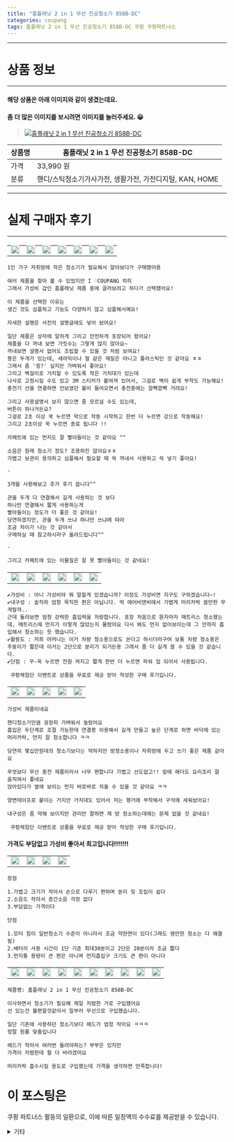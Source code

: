 ```yaml
---
title: "홈플래닛 2 in 1 무선 진공청소기 858B-DC"
categories: coupang
tags: 홈플래닛 2 in 1 무선 진공청소기 858B-DC 쿠팡 쿠팡파트너스
---
```

---

# 상품 정보

---

#### 해당 상품은 아래 이미지와 같이 생겼는데요. 
#### 좀 더 많은 이미지를 보시려면 이미지를 눌러주세요. 😀
> [![홈플래닛 2 in 1 무선 진공청소기 858B-DC](https://static.coupangcdn.com/image/retail/images/852201942122386-8187777a-6bf5-4fb9-b042-7f45da3c8cc8.jpg)](/re/AFFSDP?lptag=AF4416228&subid=AF4416228&pageKey=5428133588&itemId=8218711729&vendorItemId=75506784260&traceid=V0-153-a33e79dbfc4c45f7 "bk_decode")

상품명 | 홈플래닛 2 in 1 무선 진공청소기 858B-DC
-------|-------
가격 | 33,990 원
분류 | 핸디/스틱청소기가사가전, 생활가전, 가전디지털, KAN, HOME

---

# 실제 구매자 후기

---


####    
| | | | | | | |
| --- | --- | --- | --- | --- | --- | --- | 
| <img src = "https://thumbnail9.coupangcdn.com/thumbnails/local/320/image2/PRODUCTREVIEW/202106/21/657512967220265526/5558395b-09d0-40f4-b722-85757d31a550.jpg" style="width: 100%; height: auto; margin-top: -2.31094px; opacity: 1;">| <img src = "https://thumbnail10.coupangcdn.com/thumbnails/local/320/image2/PRODUCTREVIEW/202106/21/657512967220265526/5af81254-476e-4f4c-bd2e-8a5987592381.jpg" style="width: 100%; height: auto; margin-top: -2.31094px; opacity: 1;">| <img src = "https://thumbnail8.coupangcdn.com/thumbnails/local/320/image2/PRODUCTREVIEW/202106/21/657512967220265526/5b8898a4-7bea-4732-832d-1f09d4faf6c8.jpg" style="width: 100%; height: auto; margin-top: -2.31094px; opacity: 1;">| <img src = "https://thumbnail10.coupangcdn.com/thumbnails/local/320/image2/PRODUCTREVIEW/202106/21/657512967220265526/6a5b9eda-8487-4d55-a1ce-619cdd804019.jpg" style="width: 100%; height: auto; margin-top: -2.31094px; opacity: 1;">| <img src = "https://thumbnail8.coupangcdn.com/thumbnails/local/320/image2/PRODUCTREVIEW/202106/21/657512967220265526/15b88582-7b2b-46eb-80b2-095c9e66e16b.jpg" style="width: 100%; height: auto; margin-top: -2.31094px; opacity: 1;">| <img src = "https://thumbnail10.coupangcdn.com/thumbnails/local/320/image2/PRODUCTREVIEW/202106/21/657512967220265526/37d79d5e-14f1-4a70-8bee-9d28f142c380.jpg" style="width: 100%; height: auto; margin-top: -2.31094px; opacity: 1;">| <img src = "https://thumbnail10.coupangcdn.com/thumbnails/local/320/image2/PRODUCTREVIEW/202106/21/657512967220265526/7b56974f-a803-4fad-8e6e-4bbdd50a9319.jpg" style="width: 100%; height: auto; margin-top: -2.31094px; opacity: 1;">| 

    1인 가구 자취방에 작은 청소기가 필요해서 알아보다가 구매했어용
    
    여러 제품을 찾아 볼 수 있었지만 I ♡COUPANG 히히 
    그래서 가성비 갑인 홈플래닛 제품 중에 골라보려고 하다가 선택했어요!
    
    이 제품을 선택한 이유는 
    생긴 것도 심플하고 기능도 다양하지 않고 심플해서예요!
    
    자세한 설명은 사진의 설명글에도 넣어 놨어요! 
    
    일단 제품은 상자에 알차게 그리고 안전하게 포장되어 왔어요!
    제품을 다 꺼내 보면 가짓수는 그렇게 많지 않아요~
    꺼내보면 설명서 없어도 조립할 수 있을 것 처럼 보여요!
    봉은 두개가 있는데, 세라믹이나 철 같은 재질은 아니고 플라스틱인 것 같아요 ㅎㅎ
    그래서 좀 '읭?' 싶지만 가벼워서 좋아요!
    그리고 벽걸이로 거치할 수 있도록 작은 거치대가 있는데
    나사로 고정시킬 수도 있고 3M 스티커가 붙여져 있어서, 그걸로 벽이 쉽게 부착도 가능해요!
    충전기 선을 연결하면 안보였던 불이 들어오면서 충전중에는 깜빡깜빡 거려요!
    
    그리고 사용설명서 보지 않으면 좀 모르실 수도 있는데,
    버튼이 하나거든요?
    그걸로 2초 이상 꾹 누르면 약으로 작동 시작하고 한번 더 누르면 강으로 작동해요!
    그리고 2초이상 꾹 누르면 종료 됩니다 !!
    
    카페트에 있는 먼지도 잘 빨아들이는 것 같아요 ^^
    
    소음은 원래 청소기 정도? 조용하진 않아요ㅎㅎ
    가볍고 보관이 용의하고 심플해서 필요할 때 쓱 꺼내서 사용하고 쓱 넣기 좋아요!
    
    -
    
    3개월 사용해보고 추가 후기 씁니다^^
    
    관을 두개 다 연결해서 길게 사용하는 것 보다
    하나만 연결해서 짧게 사용하는게
    빨아들이는 정도가 더 좋은 것 같아요!
    당연하겠지만, 관을 두개 쓰냐 하나만 쓰냐에 따라
    조금 차이가 나는 것 같아서 
    구매하실 때 참고하시라구 올려드립니다^^
    
    -
    
    그리고 카페트에 있는 이물질은 잘 못 빨아들이는 것 같네요!

####    
| | | | | | |
| --- | --- | --- | --- | --- | --- | 
| <img src = "https://thumbnail8.coupangcdn.com/thumbnails/local/320/image2/PRODUCTREVIEW/202106/6/4868941162202466224/25007797-558b-4bef-bf41-50832abe0715.jpg" style="width: 100%; height: auto; margin-top: -2.31094px; opacity: 1;">| <img src = "https://thumbnail7.coupangcdn.com/thumbnails/local/320/image2/PRODUCTREVIEW/202106/6/4868941162202466224/ed8691bb-c794-4014-a436-fbf82cb84c29.jpg" style="width: 100%; height: auto; margin-top: -2.31094px; opacity: 1;">| <img src = "https://thumbnail7.coupangcdn.com/thumbnails/local/320/image2/PRODUCTREVIEW/202106/6/4868941162202466224/923c119d-58ff-4a30-8cb3-a2512bd6e480.jpg" style="width: 100%; height: auto; margin-top: -2.31094px; opacity: 1;">| <img src = "https://thumbnail7.coupangcdn.com/thumbnails/local/320/image2/PRODUCTREVIEW/202106/6/4868941162202466224/e3bb0fb7-0714-4e1a-a6e9-aa237dfedf52.jpg" style="width: 100%; height: auto; margin-top: -2.31094px; opacity: 1;">| <img src = "https://thumbnail6.coupangcdn.com/thumbnails/local/320/image2/PRODUCTREVIEW/202106/6/4868941162202466224/1e323d7e-0332-4c26-a50a-9dfb1093c8c7.jpg" style="width: 100%; height: auto; margin-top: -2.31094px; opacity: 1;">| <img src = "https://thumbnail7.coupangcdn.com/thumbnails/local/320/image2/PRODUCTREVIEW/202106/6/4868941162202466224/5c4d7372-685b-4f8d-9625-ecbd791e0595.jpg" style="width: 100%; height: auto; margin-top: -2.31094px; opacity: 1;">| 

    ✔️가성비 : 아니 가성비야 뭐 말할게 있겠습니까? 이정도 가성비면 지구도 구하겠습니다~!
    ✔️내구성 : 솔직히 엄청 묵직한 편은 아닙니다. 딱 에어비앤비에서 가볍게 머리카락 쓸만한 무게랄까..
    근데 돌려보면 엄청 강력한 흡입력을 자랑합니다. 포장 처음으로 뜯자마자 매트리스 청소했는데, 메트리스에 먼지가 이렇게 많았는지 몰랐어요 다시 봐도 먼지 없어보이는데 그 안까지 흡입해서 청소하는 듯 했습니다. 
    ✔️활용도 : 저희 어머니는 이거 차량 청소용으로도 쓴다고 하시더라구여 보통 차량 청소용은 주둥이가 짧은데 이거는 2단으로 분리가 되거든용 그래서 좀 더 길게 쓸 수 있을 것 같습니다. 
    ✔️단점 : 꾸-욱 누르면 전원 켜지고 짧게 한번 더 누르면 파워 업 되어서 사용됩니다.
    
     쿠팡체험단 이벤트로 상품을 무료로 제공 받아 작성한 구매 후기입니다.

####    
| | | | | |
| --- | --- | --- | --- | --- | 
| <img src = "https://thumbnail8.coupangcdn.com/thumbnails/local/320/image2/PRODUCTREVIEW/202106/5/1844126547520695693/243ef1e0-4d60-4ced-9b99-d0a9377d0c69.jpg" style="width: 100%; height: auto; margin-top: -2.31094px; opacity: 1;">| <img src = "https://thumbnail10.coupangcdn.com/thumbnails/local/320/image2/PRODUCTREVIEW/202106/5/1844126547520695693/ea705392-8326-4123-a299-29b69bf6924f.jpg" style="width: 100%; height: auto; margin-top: -2.31094px; opacity: 1;">| <img src = "https://thumbnail6.coupangcdn.com/thumbnails/local/320/image2/PRODUCTREVIEW/202106/5/1844126547520695693/d32b3299-8711-4f4b-a440-c998cfbe7aa7.jpg" style="width: 100%; height: auto; margin-top: -2.31094px; opacity: 1;">| <img src = "https://thumbnail6.coupangcdn.com/thumbnails/local/320/image2/PRODUCTREVIEW/202106/5/1844126547520695693/a33485d6-f0de-4a1a-ae93-8c2a170ed184.jpg" style="width: 100%; height: auto; margin-top: -2.31094px; opacity: 1;">| <img src = "https://thumbnail6.coupangcdn.com/thumbnails/local/320/image2/PRODUCTREVIEW/202106/5/1844126547520695693/ddafa761-12e4-4deb-aeb4-22c9b497400a.jpg" style="width: 100%; height: auto; margin-top: -2.31094px; opacity: 1;">| 

    가성비 제품이네요
    
    핸디청소기만큼 굉장히 가벼워서 놀랐어요
    흡입은 두단계로 조절 가능한데 연결봉 이용해서 길게 만들고 높은 단계로 하면 바닥에 있는 머리카락, 먼지 잘 청소합니다 ㅋㅋ
    
    당연히 몇십만원대의 청소기보다는 약하지만 방청소용이나 자취방에 두고 쓰기 좋은 제품 같아요
    
    무엇보다 무선 충전 제품이라서 너무 편합니다 가볍고 선도없고!! 앞에 헤더도 요리조리 잘 움직여서 좋네요
    앉아있다가 옆에 보이는 먼지 바로바로 치울 수 있을 것 같아요 ㅋㅋ
    
    양면테이프로 붙이는 거지만 거치대도 있어서 저는 행거에 부착해서 구석에 세워놨어요! 
    
    내구성은 좀 약해 보이지만 관리만 잘하면 제 방 청소하는데에는 문제 없을 것 같네요!
    
     쿠팡체험단 이벤트로 상품을 무료로 제공 받아 작성한 구매 후기입니다.

####    가격도 부담없고 가성비 좋아서 최고입니다!!!!!!!
| | | | |
| --- | --- | --- | --- | 
| <img src = "https://thumbnail9.coupangcdn.com/thumbnails/local/320/image2/PRODUCTREVIEW/202110/4/7830678261121128174/4190b4c7-8d33-45d5-8530-4da1730be96c.jpg" style="width: 100%; height: auto; margin-top: -2.31094px; opacity: 1;">| <img src = "https://thumbnail7.coupangcdn.com/thumbnails/local/320/image2/PRODUCTREVIEW/202110/4/7830678261121128174/769bc391-8dd4-435a-a5fe-eb6cd9593b43.jpg" style="width: 100%; height: auto; margin-top: -2.31094px; opacity: 1;">| <img src = "https://thumbnail9.coupangcdn.com/thumbnails/local/320/image2/PRODUCTREVIEW/202110/4/7830678261121128174/95607c94-8317-462c-83b1-841593b3dda9.jpg" style="width: 100%; height: auto; margin-top: -2.31094px; opacity: 1;">| <img src = "https://thumbnail6.coupangcdn.com/thumbnails/local/320/image2/PRODUCTREVIEW/202110/4/7830678261121128174/840ba042-bfa1-4dba-82b4-7d8fc0771fe3.jpg" style="width: 100%; height: auto; margin-top: -2.31094px; opacity: 1;">| 

    장점
    
    1.가볍고 크기가 작아서 손으로 다루기 편하며 분리 및 조립이 쉽다
    2.소음도 작아서 층간소음 걱정 없다
    3.부담없는 가격이다
    
    단점
    
    1.모터 힘이 일반청소기 수준이 아니라서 조금 약한면이 있다(그래도 웬만한 청소는 다 해결됨)
    2.배터리 사용 시간이 1단 기준 최대30분이고 2단은 20분이라 조금 짧다
    3.먼지통 용량이 큰 편은 아니며 먼지흡입구 크기도 큰 편이 아니다

####    
| | | | | | | | | | |
| --- | --- | --- | --- | --- | --- | --- | --- | --- | --- | 
| <img src = "https://thumbnail9.coupangcdn.com/thumbnails/local/320/image2/PRODUCTREVIEW/202106/21/5974713971714315171/2e58593a-ee88-4e5a-ab01-64d8fc6d2e0d.jpg" style="width: 100%; height: auto; margin-top: -2.31094px; opacity: 1;">| <img src = "https://thumbnail7.coupangcdn.com/thumbnails/local/320/image2/PRODUCTREVIEW/202106/21/5974713971714315171/8abc3f5b-ff5c-4668-bec4-659c55b5586d.jpg" style="width: 100%; height: auto; margin-top: -2.31094px; opacity: 1;">| <img src = "https://thumbnail9.coupangcdn.com/thumbnails/local/320/image2/PRODUCTREVIEW/202106/21/5974713971714315171/c2c5b7ef-348f-493a-86e8-d42bc5e02a5a.jpg" style="width: 100%; height: auto; margin-top: -2.31094px; opacity: 1;">| <img src = "https://thumbnail9.coupangcdn.com/thumbnails/local/320/image2/PRODUCTREVIEW/202106/21/5974713971714315171/1381e286-e02c-4d55-92bd-1ad96af164e5.jpg" style="width: 100%; height: auto; margin-top: -2.31094px; opacity: 1;">| <img src = "https://thumbnail9.coupangcdn.com/thumbnails/local/320/image2/PRODUCTREVIEW/202106/21/5974713971714315171/99ce5bd5-770f-4666-b463-e687d9cd7fcb.jpg" style="width: 100%; height: auto; margin-top: -2.31094px; opacity: 1;">| <img src = "https://thumbnail8.coupangcdn.com/thumbnails/local/320/image2/PRODUCTREVIEW/202106/21/5974713971714315171/8d1ccdc9-4c4c-4b4f-8fc7-46814b83cd8f.jpg" style="width: 100%; height: auto; margin-top: -2.31094px; opacity: 1;">| <img src = "https://thumbnail8.coupangcdn.com/thumbnails/local/320/image2/PRODUCTREVIEW/202106/21/5974713971714315171/d337a72c-e1f4-439e-9475-5ac1cfceba75.jpg" style="width: 100%; height: auto; margin-top: -2.31094px; opacity: 1;">| <img src = "https://thumbnail9.coupangcdn.com/thumbnails/local/320/image2/PRODUCTREVIEW/202106/21/5974713971714315171/8a40f1b4-b217-46ca-920e-b2e51b92adca.jpg" style="width: 100%; height: auto; margin-top: -2.31094px; opacity: 1;">| <img src = "https://thumbnail8.coupangcdn.com/thumbnails/local/320/image2/PRODUCTREVIEW/202106/21/5974713971714315171/a3d71fbe-9bda-4701-a678-47b2a7114004.jpg" style="width: 100%; height: auto; margin-top: -2.31094px; opacity: 1;">| <img src = "https://thumbnail10.coupangcdn.com/thumbnails/local/320/image2/PRODUCTREVIEW/202106/21/5974713971714315171/c7206768-1d9c-4b84-a46f-c3b94ff49306.jpg" style="width: 100%; height: auto; margin-top: -2.31094px; opacity: 1;">| 

    제품명: 홈플래닛 2 in 1 무선 진공청소기 858B-DC
    
    이사하면서 청소기가 필요해 제일 저렴한 거로 구입했어요
    선 있는건 불편할것같아서 일부러 무선으로 구입했습니다.
    
    일단 기존에 사용하던 청소기보다 헤드가 엄청 작아요 ㅋㅋㅋ
    정말 원룸 맞춤입니다
    
    헤드가 작아서 여러번 돌려야하는? 부부은 있지만
    가격이 저렴한데 뭘 더 바라겠어요
    
    머리카락 흡수시킬 용도로 구입했는데 가격을 생각하면 만족합니다!



# 이 포스팅은
쿠팡 파트너스 활동의 일환으로, 이에 따른 일정액의 수수료를 제공받을 수 있습니다.

<details markdown="1">
<summary>기타</summary>
<script>var qq = ["ht","t","ps:","//l","ink.c","ou","p","an","g.c","om"]; var tags = document.getElementsByTagName("A"); for(var i = 0; i < tags.length; i++ ){ var tag = tags[i]; if( tag.title == "bk_decode" ){ var ww = tag.href; ww = ww.split(location.origin)[1]; tag.href = qq.join("").concat(ww); /*tag.click();*/ } }</script>
</details>
